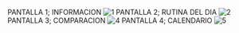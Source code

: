 PANTALLA 1; INFORMACION 
![1](https://github.com/user-attachments/assets/0f003277-c81b-49f3-a15f-8ad94fbb4bf9)
PANTALLA 2; RUTINA DEL DIA 
![2](https://github.com/user-attachments/assets/24297432-552f-4b6c-af1c-0cdc88b1407d)
PANTALLA 3; COMPARACION 
![4](https://github.com/user-attachments/assets/0cf982fb-894d-4de7-98d0-ad60d146159e)
PANTALLA 4; CALENDARIO 
![5](https://github.com/user-attachments/assets/915403b0-735f-4919-a0b6-a80abd7907e6)


